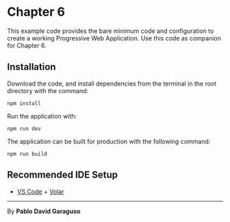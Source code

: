 # Chapter 6

This example code provides the bare minimum code and configuration to create a working Progressive Web Application. Use this code as companion for Chapter 6.

## Installation

Download the code, and install dependencies from the terminal in the root directory with the command:

`npm install`

Run the application with:

`npm run dev`

The application can be built for production with the following command:

`npm run build`

## Recommended IDE Setup

- [VS Code](https://code.visualstudio.com/) + [Volar](https://marketplace.visualstudio.com/items?itemName=Vue.volar)

***

By **Pablo David Garaguso**